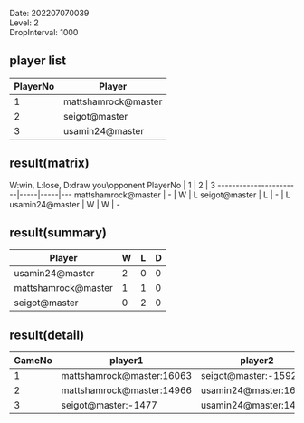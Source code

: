 Date: 202207070039  
Level: 2  
DropInterval: 1000  
## player list
PlayerNo  |  Player
----------|---------------------
1         |  mattshamrock@master
2         |  seigot@master
3         |  usamin24@master
## result(matrix)
W:win, L:lose, D:draw
you\opponent PlayerNo  |  1  |  2  |  3
-----------------------|-----|-----|---
mattshamrock@master    |  -  |  W  |  L
seigot@master          |  L  |  -  |  L
usamin24@master        |  W  |  W  |  -
## result(summary)
Player               |  W  |  L  |  D
---------------------|-----|-----|---
usamin24@master      |  2  |  0  |  0
mattshamrock@master  |  1  |  1  |  0
seigot@master        |  0  |  2  |  0
## result(detail)
GameNo  |  player1                    |  player2
--------|-----------------------------|-----------------------
1       |  mattshamrock@master:16063  |  seigot@master:-1592
2       |  mattshamrock@master:14966  |  usamin24@master:16684
3       |  seigot@master:-1477        |  usamin24@master:14792
